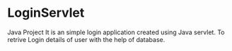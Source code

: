 # LoginServlet
Java Project
It is an simple login application created using Java servlet.
To retrive Login details of user with the help of database.
